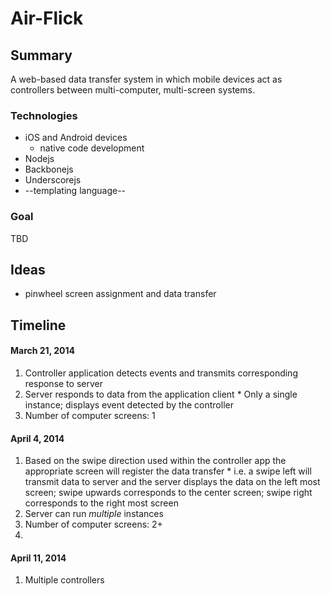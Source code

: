 # Air-Flick #

## Summary ##

A web-based data transfer system in which mobile devices act as controllers between multi-computer, multi-screen systems.

### Technologies ###
* iOS and Android devices
  * native code development
* Nodejs
* Backbonejs
* Underscorejs
* --templating language--

### Goal ###
TBD

## Ideas ##
* pinwheel screen assignment and data transfer

## Timeline ##
#### March 21, 2014 ####
  1. Controller application detects events and transmits corresponding response to server
  2. Server responds to data from the application client
    * Only a single instance; displays event detected by the controller
  3. Number of computer screens: 1
  
#### April 4, 2014 ####
  1. Based on the swipe direction used within the controller app the appropriate screen will register the data transfer
    * i.e. a swipe left will transmit data to server and the server displays the data on the left most screen;
      swipe upwards corresponds to the center screen; swipe right corresponds to the right most screen
  2. Server can run _multiple_ instances 
  3. Number of computer screens: 2+
  4. 
  
#### April 11, 2014 ####
  1. Multiple controllers
  
